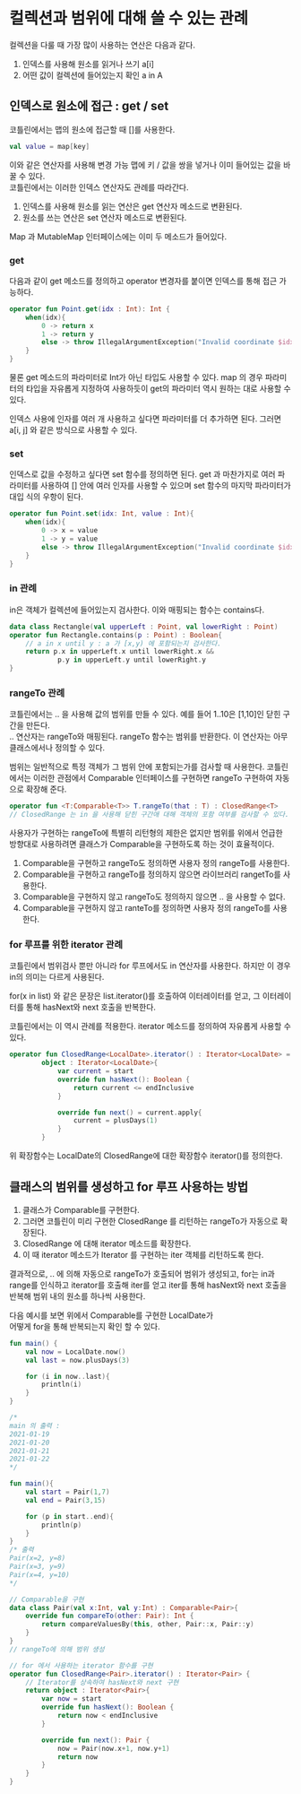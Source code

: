 # 컬렉션과 범위에 대해 쓸 수 있는 관례
컬렉션을 다룰 때 가장 많이 사용하는 연산은 다음과 같다.
1. 인덱스를 사용해 원소를 읽거나 쓰기 a[i]
2. 어떤 값이 컬렉션에 들어있는지 확인 a in A

## 인덱스로 원소에 접근 : get / set
코틀린에서는 맵의 원소에 접근할 때 []를 사용한다.   
```kotlin
val value = map[key]
```

이와 같은 연산자를 사용해 변경 가능 맵에 키 / 값을 쌍을 넣거나 이미 들어있는 값을 바꿀 수 있다.   
코틀린에서는 이러한 인덱스 연산자도 관례를 따라간다.

1. 인덱스를 사용해 원소를 읽는 연산은 get 연산자 메소드로 변환된다.
2. 원소를 쓰는 연산은 set 연산자 메소드로 변환된다.

Map 과 MutableMap 인터페이스에는 이미 두 메소드가 들어있다. 

### get
다음과 같이 get 메소드를 정의하고 operator 변경자를 붙이면 인덱스를 통해 접근 가능하다.
```kotlin
operator fun Point.get(idx : Int): Int {
    when(idx){
        0 -> return x
        1 -> return y
        else -> throw IllegalArgumentException("Invalid coordinate $idx")
    }
}
```
물론 get 메소드의 파라미터로 Int가 아닌 타입도 사용할 수 있다.
map 의 경우 파라미터의 타입을 자유롭게 지정하여 사용하듯이 get의 파라미터 역시 원하는 대로 사용할 수 있다.

인덱스 사용에 인자를 여러 개 사용하고 싶다면 파라미터를 더 추가하면 된다.
그러면 a[i, j] 와 같은 방식으로 사용할 수 있다.

### set
인덱스로 값을 수정하고 싶다면 set 함수를 정의하면 된다. get 과 마찬가지로 여러 파라미터를 사용하여
[] 안에 여러 인자를 사용할 수 있으며 set 함수의 마지막 파라미터가 대입 식의 우항이 된다. 

```kotlin
operator fun Point.set(idx: Int, value : Int){
    when(idx){
        0 -> x = value
        1 -> y = value
        else -> throw IllegalArgumentException("Invalid coordinate $idx")
    }
}
```

### in 관례
in은 객체가 컬렉션에 들어있는지 검사한다. 이와 매핑되는 함수는 contains다.
```kotlin
data class Rectangle(val upperLeft : Point, val lowerRight : Point)
operator fun Rectangle.contains(p : Point) : Boolean{
    // a in x until y : a 가 [x,y) 에 포함되는지 검사한다.
    return p.x in upperLeft.x until lowerRight.x &&
            p.y in upperLeft.y until lowerRight.y
}
```

### rangeTo 관례
코틀린에서는 .. 을 사용해 값의 범위를 만들 수 있다. 예를 들어 1..10은 [1,10]인 닫힌 구간을 만든다.   
.. 연산자는 rangeTo와 매핑된다. 
rangeTo 함수는 범위를 반환한다. 이 연산자는 아무 클래스에서나 정의할 수 있다.

범위는 일반적으로 특정 객체가 그 범위 안에 포함되는가를 검사할 때 사용한다.
코틀린에서는 이러한 관점에서 Comparable 인터페이스를 구현하면 
rangeTo 구현하여 자동으로 확장해 준다.
```kotlin
operator fun <T:Comparable<T>> T.rangeTo(that : T) : ClosedRange<T>
// ClosedRange 는 in 을 사용해 닫힌 구간애 대해 객체의 포함 여부를 검사할 수 있다.
```

사용자가 구현하는 rangeTo에 특별히 리턴형의 제한은 없지만 범위를 위에서 언급한 방향대로 사용하려면
클래스가 Comparable을 구현하도록 하는 것이 효율적이다.

1. Comparable을 구현하고 rangeTo도 정의하면 사용자 정의 rangeTo를 사용한다.
2. Comparable을 구현하고 rangeTo를 정의하지 않으면 라이브러리 rangetTo를 사용한다.
3. Comparable을 구현하지 않고 rangeTo도 정의하지 않으면 .. 을 사용할 수 없다.
4. Comparable을 구현하지 않고 ranteTo를 정의하면 사용자 정의 rangeTo를 사용한다.

### for 루프를 위한 iterator 관례
코틀린에서 범위검사 뿐만 아니라 for 루프에서도 in 연산자를 사용한다.
하지만 이 경우 in의 의미는 다르게 사용된다.

for(x in list) 와 같은 문장은 list.iterator()를 호출하여 이터레이터를 얻고,
그 이터레이터를 통해 hasNext와 next 호출을 반복한다.

코틀린에서는 이 역시 관례를 적용한다. iterator 메소드를 정의하여 자유롭게 사용할 수 있다.

```kotlin
operator fun ClosedRange<LocalDate>.iterator() : Iterator<LocalDate> =
        object : Iterator<LocalDate>{
            var current = start
            override fun hasNext(): Boolean {
                return current <= endInclusive
            }

            override fun next() = current.apply{
                current = plusDays(1)
            }
        }
```
위 확장함수는 LocalDate의 ClosedRange에 대한 확장함수 iterator()를 정의한다.


## 클래스의 범위를 생성하고 for 루프 사용하는 방법

1. 클래스가 Comparable<T>를 구현한다. 
2. 그러면 코틀린이 미리 구현한 ClosedRange<T> 를 리턴하는 rangeTo가 자동으로 확장된다.
3. ClosedRange<T> 에 대해 iterator 메소드를 확장한다.
4. 이 때 iterator 메소드가 Iterator<T> 를 구현하는 iter 객체를 리턴하도록 한다.

결과적으로, .. 에 의해 자동으로 rangeTo가 호출되어 범위가 생성되고,
for는 in과 range를 인식하고 iterator를 호출해 iter를 얻고
iter를 통해 hasNext와 next 호출을 반복해 범위 내의 원소를 하나씩 사용한다.

다음 예시를 보면 위에서 Comparable를 구현한 LocalDate가    
어떻게 for을 통해 반복되는지 확인 할 수 있다.
```kotlin
fun main() {
    val now = LocalDate.now()
    val last = now.plusDays(3)

    for (i in now..last){
        println(i)
    }
}

/*
main 의 출력 :
2021-01-19
2021-01-20
2021-01-21
2021-01-22
*/
```

```kotlin
fun main(){
    val start = Pair(1,7)
    val end = Pair(3,15)

    for (p in start..end){
        println(p)
    }
}
/* 출력
Pair(x=2, y=8)
Pair(x=3, y=9)
Pair(x=4, y=10)
*/

// Comparable을 구현
data class Pair(val x:Int, val y:Int) : Comparable<Pair>{
    override fun compareTo(other: Pair): Int {
        return compareValuesBy(this, other, Pair::x, Pair::y)
    }
}
// rangeTo에 의해 범위 생성

// for 에서 사용하는 iterator 함수를 구현
operator fun ClosedRange<Pair>.iterator() : Iterator<Pair> {
    // Iterator를 상속하여 hasNext와 next 구현
    return object : Iterator<Pair>{
        var now = start
        override fun hasNext(): Boolean {
            return now < endInclusive
        }

        override fun next(): Pair {
            now = Pair(now.x+1, now.y+1)
            return now
        }
    }
}
```